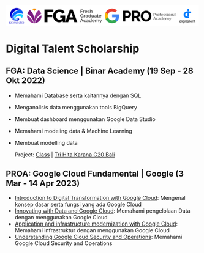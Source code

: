 <!-- Header -->

<div style="">
    <img src="images/header.png" alt="" width="" height="">
</div>

<!-- End Header -->


# Digital Talent Scholarship

## FGA: Data Science | Binar Academy (19 Sep - 28 Okt 2022)
- Memahami Database serta kaitannya dengan SQL
- Menganalisis data menggunakan tools BigQuery
- Membuat dashboard menggunakan Google Data Studio
- Memahami modeling data & Machine Learning
- Membuat modelling data

  Project: <a href="https://github.com/maulanakavaldo/Data-Science" target="_blank">Class</a> | <a href="https://github.com/maulanakavaldo/Tri-Hita-Karana" target="_blank">Tri Hita Karana G20 Bali</a>

## PROA: Google Cloud Fundamental | Google (3 Mar - 14 Apr 2023)
- <a href="http://cloud.google.com/training/course/introduction-to-digital-transformation-with-google-cloud">Introduction to Digital Transformation with Google Cloud</a>: Mengenal konsep dasar serta fungsi yang ada Google Cloud
- <a href="http://cloud.google.com/training/course/innovating-with-data-and-google-cloud">Innovating with Data and Google Cloud</a>: Memahami pengelolaan Data dengan menggunakan Google Cloud
- <a href="http://cloud.google.com/training/course/infrastructure-and-application-modernization-with-google-cloud">Application and infrastructure modernization with Google Cloud</a>: Memahami infrastruktur dengan menggunakan Google Cloud
- <a href="http://cloud.google.com/training/course/understanding-google-cloud-security-and-operations">Understanding Google Cloud Security and Operations</a>: Memahami Google Cloud Security and Operations

